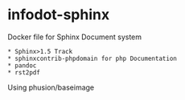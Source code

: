 # infodot-sphinx
Docker file for Sphinx Document system

	* Sphinx>1.5 Track
	* sphinxcontrib-phpdomain for php Documentation
	* pandoc
	* rst2pdf

Using phusion/baseimage
